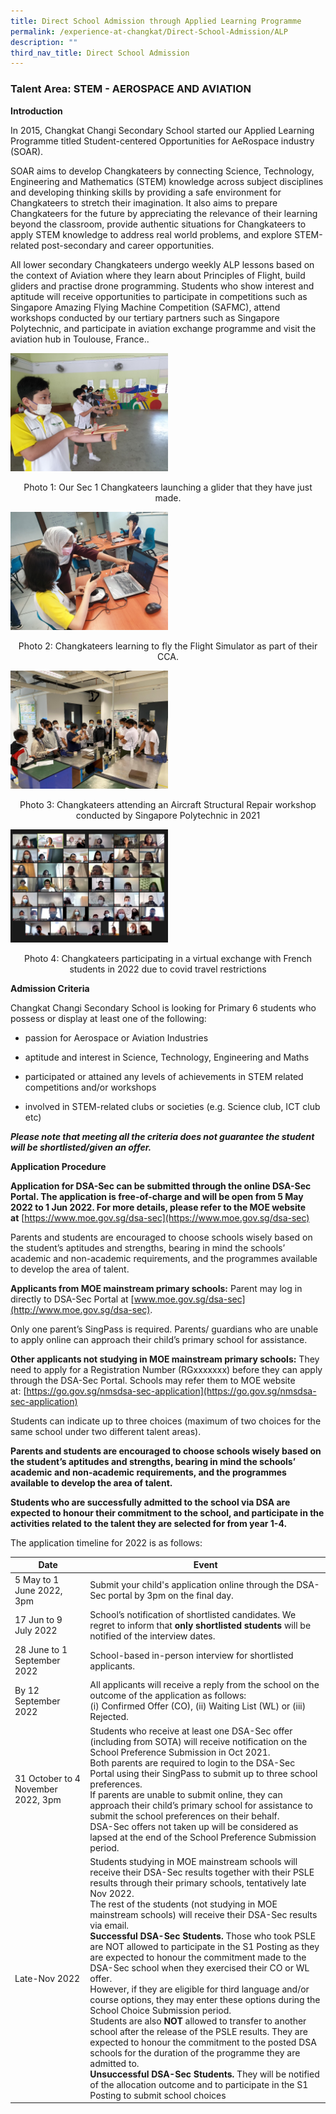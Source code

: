 ```yaml
---
title: Direct School Admission through Applied Learning Programme
permalink: /experience-at-changkat/Direct-School-Admission/ALP
description: ""
third_nav_title: Direct School Admission
---
```

### **Talent Area: STEM - AEROSPACE AND AVIATION**

**Introduction**  

In 2015, Changkat Changi Secondary School started our Applied Learning Programme titled Student-centered Opportunities for AeRospace industry (SOAR).

  

SOAR aims to develop Changkateers by connecting Science, Technology, Engineering and Mathematics (STEM) knowledge across subject disciplines and developing thinking skills by providing a safe environment for Changkateers to stretch their imagination. It also aims to prepare Changkateers for the future by appreciating the relevance of their learning beyond the classroom, provide authentic situations for Changkateers to apply STEM knowledge to address real world problems, and explore STEM-related post-secondary and career opportunities.

  

All lower secondary Changkateers undergo weekly ALP lessons based on the context of Aviation where they learn about Principles of Flight, build gliders and practise drone programming. Students who show interest and aptitude will receive opportunities to participate in competitions such as Singapore Amazing Flying Machine Competition (SAFMC), attend workshops conducted by our tertiary partners such as Singapore Polytechnic, and participate in aviation exchange programme and visit the aviation hub in Toulouse, France..

<img src="/images/Picture1.jpeg" 
     style="width:50%">
<center> Photo 1: Our Sec 1 Changkateers launching a glider that they have just made.</center>

<img src="/images/Picture2.jpeg" 
     style="width:50%">
<center>Photo 2: Changkateers learning to fly the Flight Simulator as part of their CCA.</center>

<img src="/images/Picture3.jpeg" 
     style="width:50%">
<center>Photo 3: Changkateers attending an Aircraft Structural Repair workshop conducted by Singapore Polytechnic in 2021</center>

<img src="/images/Picture4.jpeg" 
     style="width:50%">
<center>Photo 4: Changkateers participating in a virtual exchange with French students in 2022 due to covid travel restrictions</center>

**Admission Criteria**  

Changkat Changi Secondary School is looking for Primary 6 students who possess or display at least one of the following:

  

*   passion for Aerospace or Aviation Industries   
    
*   aptitude and interest in Science, Technology, Engineering and Maths   
    
*   participated or attained any levels of achievements in STEM related competitions and/or workshops  
    
*   involved in STEM-related clubs or societies (e.g. Science club, ICT club etc)

  
_**Please note that meeting all the criteria does not guarantee the student will be shortlisted/given an offer.**_



**Application Procedure**



  

**Application for DSA-Sec can be submitted through the online DSA-Sec Portal. The application is free-of-charge and will be open from 5 May 2022 to 1 Jun 2022. For more details, please refer to the MOE website at** [https://www.moe.gov.sg/dsa-sec](https://www.moe.gov.sg/dsa-sec)  
  
Parents and students are encouraged to choose schools wisely based on the student’s aptitudes and strengths, bearing in mind the schools’ academic and non-academic requirements, and the programmes available to develop the area of talent.  
  

**Applicants from MOE mainstream primary schools:** Parent may log in directly to DSA-Sec Portal at [www.moe.gov.sg/dsa-sec](http://www.moe.gov.sg/dsa-sec).

Only one parent’s SingPass is required. Parents/ guardians who are unable to apply online can approach their child’s primary school for assistance.

  

**Other applicants not studying in MOE mainstream primary schools:** They need to apply for a Registration Number (RGxxxxxxx) before they can apply through the DSA-Sec Portal. Schools may refer them to MOE website at: [https://go.gov.sg/nmsdsa-sec-application](https://go.gov.sg/nmsdsa-sec-application)

  

Students can indicate up to three choices (maximum of two choices for the same school under two different talent areas).  

  

**Parents and students are encouraged to choose schools wisely based on the student’s aptitudes and strengths, bearing in mind the schools’ academic and non-academic requirements, and the programmes available to develop the area of talent.**  

  

**Students who are successfully admitted to the school via DSA are expected to honour their commitment to the school, and participate in the activities related to** **the talent they are selected for from year 1-4.**

The application timeline for 2022 is as follows:



| Date | Event | 
| -------- | -------- | 
| 5 May to 1 June 2022, 3pm     | Submit your child's application online through the DSA-Sec portal by 3pm on the final day.     | 
|17 Jun to 9 July 2022|School’s notification of shortlisted candidates. We regret to inform that **only shortlisted students** will be notified of the interview dates.
|28 June to 1 September 2022|School-based in-person interview for shortlisted applicants.
|By 12 September 2022|All applicants will receive a reply from the school on the outcome of the application as follows:<br>(i) Confirmed Offer (CO), (ii) Waiting List (WL) or (iii) Rejected. 
|31 October to 4 November 2022, 3pm|Students who receive at least one DSA-Sec offer (including from SOTA) will receive notification on the School Preference Submission in Oct 2021. <br>Both parents are required to login to the DSA-Sec Portal using their SingPass to submit up to three school preferences. <br>If parents are unable to submit online, they can approach their child’s primary school for assistance to submit the school preferences on their behalf.<br>DSA-Sec offers not taken up will be considered as lapsed at the end of the School Preference Submission period.
|Late-Nov 2022|Students studying in MOE mainstream schools will receive their DSA-Sec results together with their PSLE results through their primary schools, tentatively late Nov 2022.  <br>The rest of the students (not studying in MOE mainstream schools) will receive their DSA-Sec results via email.   <br>**Successful DSA-Sec Students.** Those who took PSLE are NOT allowed to participate in the S1 Posting as they are expected to honour the commitment made to the DSA-Sec school when they exercised their CO or WL offer.   <br>However, if they are eligible for third language and/or course options, they may enter these options during the School Choice Submission period.   <br>Students are also **NOT** allowed to transfer to another school after the release of the PSLE results. They are expected to honour the commitment to the posted DSA schools for the duration of the programme they are admitted to.  <br>**Unsuccessful DSA-Sec Students.** They will be notified of the allocation outcome and to participate in the S1 Posting to submit school choices
